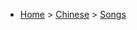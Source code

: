 * [Home](https://oren.github.io) > [Chinese](https://oren.github.io/chinese) > [Songs](https://oren.github.io/chinese/songs)
